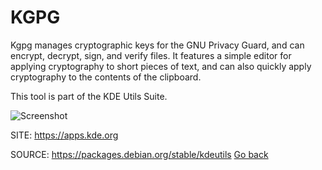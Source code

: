 # KGPG

 Kgpg manages cryptographic keys for the GNU Privacy Guard, and
 can encrypt, decrypt, sign, and verify files. It features a 
 simple editor for applying cryptography to short pieces of text,
 and can also quickly apply cryptography to the contents of the
 clipboard. 

 This tool is part of the KDE Utils Suite.
 
 ![Screenshot](https://cdn.kde.org/screenshots/kgpg/kgpg.png)
 
 SITE: https://apps.kde.org

 SOURCE: https://packages.debian.org/stable/kdeutils
 [Go back](https://portable-linux-apps.github.io/apps.html)
